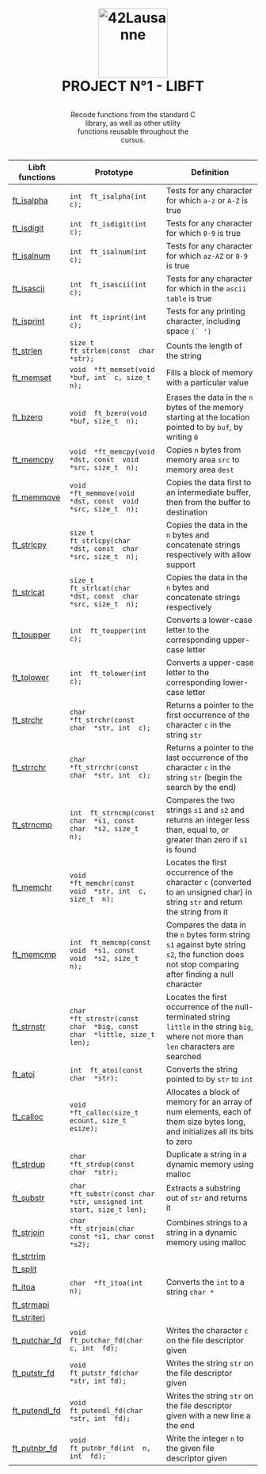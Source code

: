 <h1 align="center">
    <img alt="42Lausanne" title="42Lausanne" src="https://github.com/MarJC5/42Piscine/blob/main/doc/norminette/42_logo.svg" width="140"> </br>
    PROJECT N°1 - LIBFT
    <h4 align="center" style="width: 50%; margin: 2rem auto; font-weight: normal;"> Recode functions from the standard C library, as well as other utility functions reusable throughout the cursus.
    </h4>
</h1>


| Libft functions | Prototype | Definition |
|--|--|--|
| [ft_isalpha](https://github.com/MarJC5/Libft/blob/main/libft/ft_isalpha.c) |```int  ft_isalpha(int  c);```| Tests for any character for which ```a-z``` or ```A-Z``` is true |
| [ft_isdigit](https://github.com/MarJC5/Libft/blob/main/libft/ft_isdigit.c) | ```int  ft_isdigit(int  c);``` | Tests for any character for which ```0-9``` is true |
| [ft_isalnum](https://github.com/MarJC5/Libft/blob/main/libft/ft_isalnum.c) | ```int  ft_isalnum(int  c);``` | Tests for any character for which ```az-AZ``` or ```0-9``` is true |
| [ft_isascii](https://github.com/MarJC5/Libft/blob/main/libft/ft_isascii.c) | ```int  ft_isascii(int  c);``` | Tests for any character for which in the ```ascii table``` is true |
| [ft_isprint](https://github.com/MarJC5/Libft/blob/main/libft/ft_isprint.c) | ```int  ft_isprint(int  c);``` | Tests for any printing character, including space ```(` ')``` |
| [ft_strlen](https://github.com/MarJC5/Libft/blob/main/libft/ft_strlen.c) | ```size_t  ft_strlen(const  char  *str);``` | Counts the length of the string |
| [ft_memset](https://github.com/MarJC5/Libft/blob/main/libft/ft_memset.c) | ```void  *ft_memset(void  *buf, int  c, size_t  n);``` | Fills a block of memory with a particular value |
| [ft_bzero](https://github.com/MarJC5/Libft/blob/main/libft/ft_bzero.c) | ```void  ft_bzero(void  *buf, size_t  n);``` | Erases the data in the ```n``` bytes of the memory starting at the location pointed to by ```buf```, by writing ```0``` |
| [ft_memcpy](https://github.com/MarJC5/Libft/blob/main/libft/ft_memcpy.c) | ```void  *ft_memcpy(void  *dst, const  void  *src, size_t  n);``` | Copies ```n``` bytes from memory area ```src``` to memory area ```dest``` |
| [ft_memmove](https://github.com/MarJC5/Libft/blob/main/libft/ft_memmove.c) | ```void  *ft_memmove(void  *dst, const  void  *src, size_t  n);``` | Copies the data first to an intermediate buffer, then from the buffer to destination |
| [ft_strlcpy](https://github.com/MarJC5/Libft/blob/main/libft/ft_strlcpy.c) | ```size_t  ft_strlcpy(char  *dst, const  char  *src, size_t  n);``` | Copies the data in the ```n``` bytes and concatenate strings respectively with allow support |
| [ft_strlcat](https://github.com/MarJC5/Libft/blob/main/libft/ft_strlcat.c) | ```size_t  ft_strlcat(char  *dst, const  char  *src, size_t  n);``` | Copies the data in the ```n``` bytes and concatenate strings respectively |
| [ft_toupper](https://github.com/MarJC5/Libft/blob/main/libft/ft_toupper.c) | ```int  ft_toupper(int  c);``` | Converts a lower-case letter to the corresponding upper-case letter |
| [ft_tolower](https://github.com/MarJC5/Libft/blob/main/libft/ft_tolower.c) | ```int  ft_tolower(int  c);``` | Converts a upper-case letter to the corresponding lower-case letter |
| [ft_strchr](https://github.com/MarJC5/Libft/blob/main/libft/ft_strchr.c) | ```char  *ft_strchr(const  char  *str, int  c);``` | Returns a pointer to the first occurrence of the character ```c``` in the string ```str``` |
| [ft_strrchr](https://github.com/MarJC5/Libft/blob/main/libft/ft_strrchr.c) | ```char  *ft_strrchr(const  char  *str, int  c);``` | Returns a pointer to the last occurrence of the character ```c``` in the string ```str``` (begin the search by the end) |
| [ft_strncmp](https://github.com/MarJC5/Libft/blob/main/libft/ft_strncmp.c) | ```int  ft_strncmp(const  char  *s1, const  char  *s2, size_t  n);``` | Compares the two strings ```s1``` and ```s2``` and returns an integer less than, equal to, or greater than zero if ```s1``` is found |
| [ft_memchr](https://github.com/MarJC5/Libft/blob/main/libft/ft_memchr.c) | ```void  *ft_memchr(const  void  *str, int  c, size_t  n);``` | Locates the first occurrence of the character ```c``` (converted to an unsigned char) in string ```str``` and return the string from it |
| [ft_memcmp](https://github.com/MarJC5/Libft/blob/main/libft/ft_memcmp.c) | ```int  ft_memcmp(const  void  *s1, const  void  *s2, size_t  n);``` | Compares the data in the ```n``` bytes form string ```s1``` against byte string ```s2```, the function does not stop comparing after finding a null character |
| [ft_strnstr](https://github.com/MarJC5/Libft/blob/main/libft/ft_strnstr.c) | ```char  *ft_strnstr(const  char  *big, const  char  *little, size_t  len);``` | Locates the	first occurrence of the	null-terminated string ```little``` in the string ```big```, where not more than ```len``` characters are searched |
| [ft_atoi](https://github.com/MarJC5/Libft/blob/main/libft/ft_atoi.c) | ```int  ft_atoi(const  char  *str);``` | Converts the string pointed to by ```str``` to ```int``` |
| [ft_calloc](https://github.com/MarJC5/Libft/blob/main/libft/ft_calloc.c) | ```void  *ft_calloc(size_t  ecount, size_t  esize);``` | Allocates a block of memory for an array of num elements, each of them size bytes long, and initializes all its bits to zero |
| [ft_strdup](https://github.com/MarJC5/Libft/blob/main/libft/ft_strdup.c) | ```char  *ft_strdup(const  char  *str);``` | Duplicate a string in a dynamic memory using malloc |
| [ft_substr](https://github.com/MarJC5/Libft/blob/main/libft/ft_substr.c) | ```char	*ft_substr(const char *str, unsigned int start, size_t len);``` | Extracts a substring out of ```str``` and returns it  |
| [ft_strjoin](https://github.com/MarJC5/Libft/blob/main/libft/ft_strjoin.c) | ```char	*ft_strjoin(char const *s1, char const *s2);``` | Combines strings to a string in a dynamic memory using malloc |
| [ft_strtrim](https://github.com/MarJC5/Libft/blob/main/libft/ft_strtrim.c) |  |  |
| [ft_split](https://github.com/MarJC5/Libft/blob/main/libft/ft_split.c) |  |  |
| [ft_itoa](https://github.com/MarJC5/Libft/blob/main/libft/ft_itoa.c) | ```char  *ft_itoa(int  n);``` | Converts the ```int``` to a string ```char *``` |
| [ft_strmapi](https://github.com/MarJC5/Libft/blob/main/libft/ft_strmapi.c) |  |  |
| [ft_striteri](https://github.com/MarJC5/Libft/blob/main/libft/ft_striteri.c) |  |  |
| [ft_putchar_fd](https://github.com/MarJC5/Libft/blob/main/libft/ft_putchar_fd.c) | ```void  ft_putchar_fd(char  c, int  fd);``` | Writes the character ```c``` on the file descriptor given |
| [ft_putstr_fd](https://github.com/MarJC5/Libft/blob/main/libft/ft_putstr_fd.c) | ```void	ft_putstr_fd(char *str, int fd);``` | Writes the string ```str``` on the file descriptor given |
| [ft_putendl_fd](https://github.com/MarJC5/Libft/blob/main/libft/ft_putendl_fd.c) | ```void  ft_putendl_fd(char  *str, int  fd);``` | Writes the string ```str``` on the file descriptor given with a new line a the end |
| [ft_putnbr_fd](https://github.com/MarJC5/Libft/blob/main/libft/ft_putnbr_fd.c) | ```void  ft_putnbr_fd(int  n, int  fd);``` | Write the integer ```n``` to the given file descriptor given |

